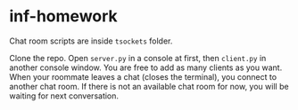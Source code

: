 # inf-homework

Chat room scripts are inside `tsockets` folder.

Clone the repo. Open `server.py` in a console at first, then `client.py` in another console window. You are free to add as many clients as you want.
When your roommate leaves a chat (closes the terminal), you connect to another chat room. If there is not an available chat room for now, you will be waiting for next conversation.
